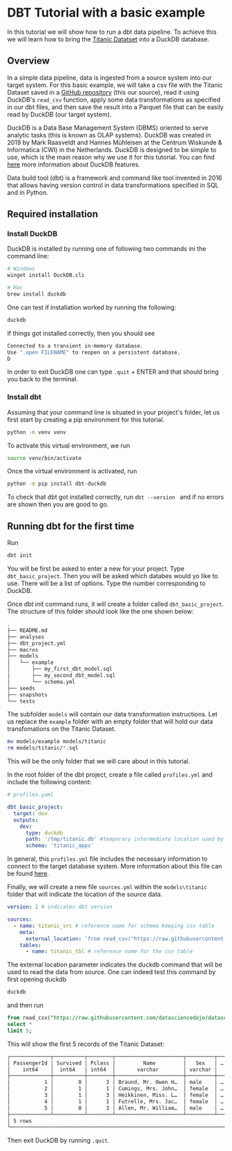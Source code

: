 # DBT Tutorial with a basic example
In this tutorial we will show how to run a dbt data pipeline.  To achieve this we will learn how to bring the [Titanic Datatset](https://www.genome.gov/)
into a DuckDB database. 

## Overview

In a simple data pipeline, data is ingested from a source system into our target system. For this basic example, we will take a csv file with the Titanic Dataset saved in a [GitHub repository](https://github.com/datasciencedojo/datasets/blob/master/titanic.csv) (this our source), read it using DuckDB's `read_csv` function, apply some data transformations as specified in our dbt files, 
and then save the result into a Parquet file that can be easily read by DuckDB (our target system).

DuckDB is a Data Base Management System (DBMS) oriented to serve analytic tasks (this is known as OLAP systems). DuckDB was created in 2019 by  Mark Raasveldt and Hannes Mühleisen at the Centrum Wiskunde & Informatica (CWI) in the Netherlands. DuckDB is designed to be simple to use, which is the main reason why we use it for this tutorial. You can find [here](https://duckdb.org/why_duckdb) more information about DuckDB features.

Data build tool (dbt) is a framework and command like tool invented in 2016 that allows having version control in data transformations specified in SQL and in Python.

## Required installation

### Install DuckDB

DuckDB is  installed by running one of following two commands ini the command line:

```bash
# Windows
winget install DuckDB.cli
```

```bash
# Mac
brew install duckdb
```

One can test if installation worked by running the following:
```bash
duckdb
```
If things got installed correctly, then you should see 
```bash
Connected to a transient in-memory database.
Use ".open FILENAME" to reopen on a persistent database.
D 
```
In order to exit DuckDB  one can type `.quit` + ENTER and that should bring you back to the terminal.

### Install dbt

Assuming that your command line is situated in your project's folder, let us first start by creating a pip environment for this tutorial. 

```bash
python -m venv venv 
```

To activate this virtual environment, we run  
```bash
source venv/bin/activate
```

Once the virtual environment is activated, run 

```bash
python -m pip install dbt-duckdb
```
To check that dbt got installed correctly, run `dbt --version ` and if no errors are shown then you are good to go.

## Running dbt for the first time
Run

```bash
dbt init
```
You will be first be asked to enter a new for your project. Type `dbt_basic_project`.
Then you will be asked which databes would yo like to use. There will be a list of options. Type the number corresponding to DuckDB. 

Once dbt init command runs, it will create a folder called `dbt_basic_project`. The structure of this folder should look like the one shown below:

```bash
.
├── README.md
├── analyses
├── dbt_project.yml
├── macros
├── models
│   └── example
│       ├── my_first_dbt_model.sql
│       ├── my_second_dbt_model.sql
│       └── schema.yml
├── seeds
├── snapshots
└── tests

```

The subfolder `models` will contain our data transformation instructions. Let us replace the `example` folder with an empty folder that will hold our data transfomations on the Titanic Dataset.

```bash
mv models/example models/titanic
rm models/titanic/*.sql
```
 This will be the only folder that we will care about in this tutorial.

In the root folder of the dbt project, create a file called `profiles.yml` and include the following content:

```yaml
# profiles.yaml

dbt_basic_project:
  target: dev
  outputs:
    dev:
      type: duckdb
      path: '/tmp/titanic.db' #temporary intermediate location used by duckdb
      schema: 'titanic_apps'
```
In general, this `profiles.yml` file includes the necessary information to connect to the target database system. More information about this file can be found [here](https://docs.getdbt.com/docs/core/connect-data-platform/connection-profiles).

Finally, we will create a new file `sources.yml` within the `models\titanic` folder that will indicate the location of the source data.

```yaml
version: 2 # indicates dbt version

sources: 
  - name: titanic_src # reference name for schema keeping csv table
    meta: 
      external_location: 'from read_csv("https://raw.githubusercontent.com/datasciencedojo/datasets/master/titanic.csv")'
    tables:
      - name: titanic_tbl # reference name for the csv table 
```

The external location parameter indicates the duckdb command that will be used to read the data from source. One can indeed test this command by first opening duckdb

```bash
duckdb
```
and then run
```sql
from read_csv("https://raw.githubusercontent.com/datasciencedojo/datasets/master/titanic.csv") 
select *
limit 5;
```

This will show the first  5 records of the Titanic Dataset:
```bash
┌─────────────┬──────────┬────────┬──────────────────────┬─────────┬───┬──────────────────┬─────────┬─────────┬──────────┐
│ PassengerId │ Survived │ Pclass │         Name         │   Sex   │ … │      Ticket      │  Fare   │  Cabin  │ Embarked │
│    int64    │  int64   │ int64  │       varchar        │ varchar │   │     varchar      │ double  │ varchar │ varchar  │
├─────────────┼──────────┼────────┼──────────────────────┼─────────┼───┼──────────────────┼─────────┼─────────┼──────────┤
│           1 │        0 │      3 │ Braund, Mr. Owen H…  │ male    │ … │ A/5 21171        │    7.25 │         │ S        │
│           2 │        1 │      1 │ Cumings, Mrs. John…  │ female  │ … │ PC 17599         │ 71.2833 │ C85     │ C        │
│           3 │        1 │      3 │ Heikkinen, Miss. L…  │ female  │ … │ STON/O2. 3101282 │   7.925 │         │ S        │
│           4 │        1 │      1 │ Futrelle, Mrs. Jac…  │ female  │ … │ 113803           │    53.1 │ C123    │ S        │
│           5 │        0 │      3 │ Allen, Mr. William…  │ male    │ … │ 373450           │    8.05 │         │ S        │
├─────────────┴──────────┴────────┴──────────────────────┴─────────┴───┴──────────────────┴─────────┴─────────┴──────────┤
│ 5 rows                                                                                            12 columns (9 shown) │
└────────────────────────────────────────────────────────────────────────────────────────────────────────────────────────┘
```

Then exit DuckDB by running `.quit`.

